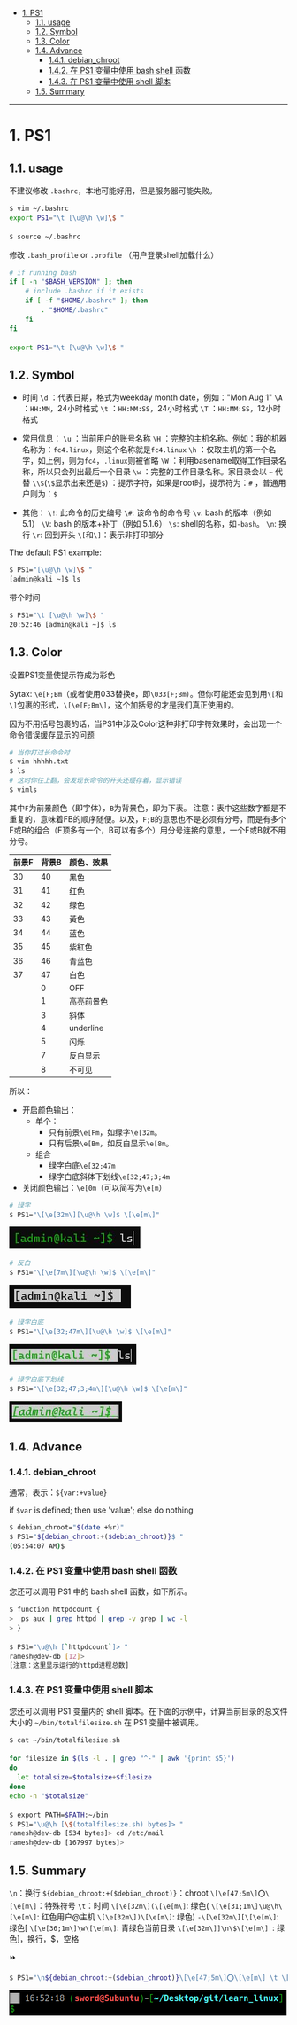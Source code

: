 - [1. PS1](#1-ps1)
  - [1.1. usage](#11-usage)
  - [1.2. Symbol](#12-symbol)
  - [1.3. Color](#13-color)
  - [1.4. Advance](#14-advance)
    - [1.4.1. debian\_chroot](#141-debian_chroot)
    - [1.4.2. 在 PS1 变量中使用 bash shell 函数](#142-在-ps1-变量中使用-bash-shell-函数)
    - [1.4.3. 在 PS1 变量中使用 shell 脚本](#143-在-ps1-变量中使用-shell-脚本)
  - [1.5. Summary](#15-summary)
---
# 1. PS1

## 1.1. usage

不建议修改 `.bashrc`，本地可能好用，但是服务器可能失败。
```bash
$ vim ~/.bashrc
export PS1="\t [\u@\h \w]\$ "

$ source ~/.bashrc
```

修改 `.bash_profile` or `.profile` （用户登录shell加载什么）

```bash
# if running bash
if [ -n "$BASH_VERSION" ]; then
    # include .bashrc if it exists
    if [ -f "$HOME/.bashrc" ]; then
        . "$HOME/.bashrc"
    fi
fi

export PS1="\t [\u@\h \w]\$ "
```

## 1.2. Symbol

- 时间
`\d` ：代表日期，格式为weekday month date，例如："Mon Aug 1" 
`\A` ：`HH:MM`，24小时格式
`\t` ：`HH:MM:SS`，24小时格式
`\T` ：`HH:MM:SS`，12小时格式

- 常用信息：
`\u` ：当前用户的账号名称
`\H` ：完整的主机名称。例如：我的机器名称为：`fc4.linux`，则这个名称就是`fc4.linux` 
`\h` ：仅取主机的第一个名字，如上例，则为`fc4`，`.linux`则被省略
`\W` ：利用basename取得工作目录名称，所以只会列出最后一个目录 
`\w` ：完整的工作目录名称。家目录会以 `~` 代替 
`\\$`(`\$`显示出来还是`$`) ：提示字符，如果是root时，提示符为：`#` ，普通用户则为：`$`

- 其他：
`\!`: 此命令的历史编号
`\#`: 该命令的命令号
`\v`: bash 的版本（例如 5.1）
`\V`: bash 的版本+补丁（例如 5.1.6）
`\s`: shell的名称，如`-bash`。
`\n`: 换行
`\r`: 回到开头
`\[`和`\]`：表示非打印部分


The default PS1 example:
```bash
$ PS1="[\u@\h \w]\$ "
[admin@kali ~]$ ls
```
带个时间
```bash
$ PS1="\t [\u@\h \w]\$ "
20:52:46 [admin@kali ~]$ ls
```


## 1.3. Color
设置PS1变量使提示符成为彩色

Sytax: `\e[F;Bm`（或者使用033替换e，即`\033[F;Bm`）。但你可能还会见到用`\[`和`\]`包裹的形式，`\[\e[F;Bm\]`，这个加括号的才是我们真正使用的。

因为不用括号包裹的话，当PS1中涉及Color这种非打印字符效果时，会出现一个命令错误缓存显示的问题
```bash
# 当你打过长命令时
$ vim hhhhh.txt
$ ls
# 这时你往上翻，会发现长命令的开头还缓存着，显示错误
$ vimls
```

其中`F`为前景颜色（即字体），`B`为背景色，即为下表。
注意：表中这些数字都是不重复的，意味着FB的顺序随便。以及，`F;B`的意思也不是必须有分号，而是有多个F或B的组合（F顶多有一个，B可以有多个）用分号连接的意思，一个F或B就不用分号。

|前景F |背景B |颜色、效果|
|-|-|-|
|30 |40 |黑色|
|31 |41 |红色|
|32 |42 |绿色|
|33 |43 |黃色|
|34 |44 |蓝色|
|35 |45 |紫紅色|
|36 |46 |青蓝色|
|37 |47 |白色|
||0 |OFF|
||1 |高亮前景色|
||3 |斜体|
||4 |underline|
||5 |闪烁|
||7 |反白显示|
||8 |不可见|


所以：

- 开启颜色输出：
  - 单个：
    - 只有前景`\e[Fm`，如绿字`\e[32m`。
    - 只有后景`\e[Bm`，如反白显示`\e[8m`。
  - 组合
    - 绿字白底`\e[32;47m`
    - 绿字白底斜体下划线`\e[32;47;3;4m`
- 关闭颜色输出：`\e[0m`（可以简写为`\e[m`）



```bash
# 绿字
$ PS1="\[\e[32m\][\u@\h \w]$ \[\e[m\]"
```
![green_foreground](../../../images/green_foreground.jpg)

```bash
# 反白
$ PS1="\[\e[7m\][\u@\h \w]$ \[\e[m\]"
```
![anti-white](../../../images/anti-white.jpg)

```bash
# 绿字白底
$ PS1="\[\e[32;47m\][\u@\h \w]$ \[\e[m\]"
```
![green_foreground_white_background](../../../images/green_foreground_white_background.jpg)

```bash
# 绿字白底下划线
$ PS1="\[\e[32;47;3;4m\][\u@\h \w]$ \[\e[m\]"
```
![green_foreground_white_background_it_underline](../../../images/green_foreground_white_background_it_underline.jpg)

## 1.4. Advance
### 1.4.1. debian_chroot

通常，表示：`${var:+value}`

if `$var` is defined; then use 'value'; else do nothing
```bash
$ debian_chroot="$(date +%r)"  
$ PS1="${debian_chroot:+($debian_chroot)}$ "
(05:54:07 AM)$
```


### 1.4.2. 在 PS1 变量中使用 bash shell 函数
您还可以调用 PS1 中的 bash shell 函数，如下所示。
```bash
$ function httpdcount {
>  ps aux | grep httpd | grep -v grep | wc -l
> }

$ PS1="\u@\h [`httpdcount`]> "
ramesh@dev-db [12]>
[注意：这里显示运行的httpd进程总数]
```
### 1.4.3. 在 PS1 变量中使用 shell 脚本
您还可以调用 PS1 变量内的 shell 脚本。在下面的示例中，计算当前目录的总文件大小的 `~/bin/totalfilesize.sh` 在 PS1 变量中被调用。
```bash
$ cat ~/bin/totalfilesize.sh

for filesize in $(ls -l . | grep "^-" | awk '{print $5}')
do
  let totalsize=$totalsize+$filesize
done
echo -n "$totalsize"

$ export PATH=$PATH:~/bin
$ PS1="\u@\h [\$(totalfilesize.sh) bytes]> "
ramesh@dev-db [534 bytes]> cd /etc/mail
ramesh@dev-db [167997 bytes]>
```

## 1.5. Summary

`\n`：换行
`${debian_chroot:+($debian_chroot)}`：chroot
`\[\e[47;5m\]⭕\[\e[m\]`：特殊符号
` \t `：时间
`\[\e[32m\](\[\e[m\]`: 绿色(
`\[\e[31;1m\]\u@\h\[\e[m\]`: 红色用户@主机
`\[\e[32m\])\[\e[m\]`: 绿色)
`-\[\e[32m\][\[\e[m\]`: 绿色[
`\[\e[36;1m\]\w\[\e[m\]`: 青绿色当前目录
`\[\e[32m\]]\n\$\[\e[m\] `: 绿色]，换行，$，空格

⏩

```bash
$ PS1="\n${debian_chroot:+($debian_chroot)}\[\e[47;5m\]⭕\[\e[m\] \t \[\e[32m\](\[\e[m\]\[\e[31;1m\]\u@\h\[\e[m\]\[\e[32m\])\[\e[m\]-\[\e[32m\][\[\e[m\]\[\e[36;1m\]\w\[\e[m\]\[\e[32m\]]\n\$\[\e[m\] "
```
![图 4](../../../images/db50696ee9bce65b0f6fe5067f488ca48c6aa698aaaaa17b046e3feb52f2164e.png)  
